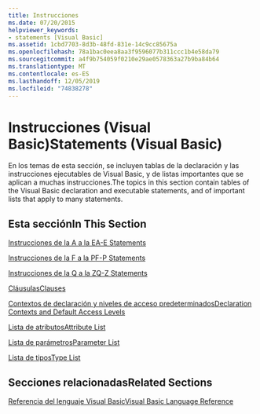 ```yaml
---
title: Instrucciones
ms.date: 07/20/2015
helpviewer_keywords:
- statements [Visual Basic]
ms.assetid: 1cbd7703-8d3b-48fd-831e-14c9cc85675a
ms.openlocfilehash: 78a1bac0eea8aa3f9596077b311ccc1b4e58da79
ms.sourcegitcommit: a4f9b754059f0210e29ae0578363a27b9ba84b64
ms.translationtype: MT
ms.contentlocale: es-ES
ms.lasthandoff: 12/05/2019
ms.locfileid: "74838278"
---
```

# <a name="statements-visual-basic"></a><span data-ttu-id="c9156-102">Instrucciones (Visual Basic)</span><span class="sxs-lookup"><span data-stu-id="c9156-102">Statements (Visual Basic)</span></span>
<span data-ttu-id="c9156-103">En los temas de esta sección, se incluyen tablas de la declaración y las instrucciones ejecutables de Visual Basic, y de listas importantes que se aplican a muchas instrucciones.</span><span class="sxs-lookup"><span data-stu-id="c9156-103">The topics in this section contain tables of the Visual Basic declaration and executable statements, and of important lists that apply to many statements.</span></span>  
  
## <a name="in-this-section"></a><span data-ttu-id="c9156-104">Esta sección</span><span class="sxs-lookup"><span data-stu-id="c9156-104">In This Section</span></span>  
 [<span data-ttu-id="c9156-105">Instrucciones de la A a la E</span><span class="sxs-lookup"><span data-stu-id="c9156-105">A-E Statements</span></span>](../../../visual-basic/language-reference/statements/a-e-statements.md)  
  
 [<span data-ttu-id="c9156-106">Instrucciones de la F a la P</span><span class="sxs-lookup"><span data-stu-id="c9156-106">F-P Statements</span></span>](../../../visual-basic/language-reference/statements/f-p-statements.md)  
  
 [<span data-ttu-id="c9156-107">Instrucciones de la Q a la Z</span><span class="sxs-lookup"><span data-stu-id="c9156-107">Q-Z Statements</span></span>](../../../visual-basic/language-reference/statements/q-z-statements.md)  
  
 [<span data-ttu-id="c9156-108">Cláusulas</span><span class="sxs-lookup"><span data-stu-id="c9156-108">Clauses</span></span>](../../../visual-basic/language-reference/statements/clauses.md)  
  
 [<span data-ttu-id="c9156-109">Contextos de declaración y niveles de acceso predeterminados</span><span class="sxs-lookup"><span data-stu-id="c9156-109">Declaration Contexts and Default Access Levels</span></span>](../../../visual-basic/language-reference/statements/declaration-contexts-and-default-access-levels.md)  
  
 [<span data-ttu-id="c9156-110">Lista de atributos</span><span class="sxs-lookup"><span data-stu-id="c9156-110">Attribute List</span></span>](../../../visual-basic/language-reference/statements/attribute-list.md)  
  
 [<span data-ttu-id="c9156-111">Lista de parámetros</span><span class="sxs-lookup"><span data-stu-id="c9156-111">Parameter List</span></span>](../../../visual-basic/language-reference/statements/parameter-list.md)  
  
 [<span data-ttu-id="c9156-112">Lista de tipos</span><span class="sxs-lookup"><span data-stu-id="c9156-112">Type List</span></span>](../../../visual-basic/language-reference/statements/type-list.md)  
  
## <a name="related-sections"></a><span data-ttu-id="c9156-113">Secciones relacionadas</span><span class="sxs-lookup"><span data-stu-id="c9156-113">Related Sections</span></span>  
 [<span data-ttu-id="c9156-114">Referencia del lenguaje Visual Basic</span><span class="sxs-lookup"><span data-stu-id="c9156-114">Visual Basic Language Reference</span></span>](../../../visual-basic/language-reference/index.md)  
  
